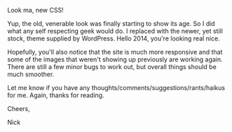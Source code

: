 Look ma, new CSS!

Yup, the old, venerable look was finally starting to show its age. So I did what any self respecting geek would do. I replaced with the newer, yet still stock, theme supplied by WordPress. Hello 2014, you're looking real nice.

Hopefully, you'll also notice that the site is much more responsive and that some of the images that weren't showing up previously are working again. There are still a few minor bugs to work out, but overall things should be much smoother.

Let me know if you have any thoughts/comments/suggestions/rants/haikus for me. Again, thanks for reading.

Cheers,

Nick